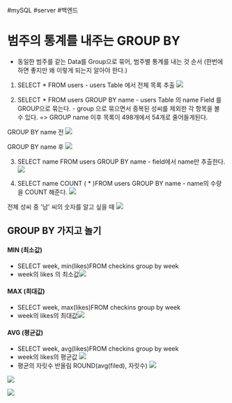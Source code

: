 #mySQL #server #백엔드 

# 범주의 통계를 내주는 GROUP BY
- 동일한 범주를 같는  Data를 Group으로 묶어, 범주별 통계를 내는 것
순서 (한번에 하면 좋지만 왜 이렇게 되는지 알아야 한다.)
1. SELECT * FROM users
	   - users Table 에서 전체 목록 추출
	   ![](https://i.imgur.com/rHF258c.png)

2. SELECT * FROM users GROUP BY  name
	   - users Table 의 name Field 를  GROUP으로 묶는다.
	   - group 으로 묶으면서 중복된 성씨를 제외한 각 항목을 볼 수 있다.
	   => GROUP name 이후 목록이 498개에서 54개로 줄어들게된다.
	   
GROUP BY name 전
![](https://i.imgur.com/QJsv9bv.png)
			
GROUP BY name 후
![](https://i.imgur.com/q0zDmif.png)

3.  SELECT name FROM users GROUP BY  name
		- field에서 name만 추출한다.
![](https://i.imgur.com/YXFkyB0.png)

4. SELECT name COUNT ( * )FROM users GROUP BY  name
	   -  name의 수량을 COUNT 해준다.
![](https://i.imgur.com/Py3eSjd.png)

전체 성씨 중 '남' 씨의 숫자를 알고 싶을 때
![](https://i.imgur.com/EFXWcMr.png)


## GROUP BY 가지고 놀기
#### MIN (최소값)
- SELECT week, min(likes)FROM checkins group by week
- week의 likes 의 최소값![](https://i.imgur.com/5IwFwJs.png)
  
#### MAX (최대값)
  - SELECT week, max(likes)FROM checkins group by week
  - week의 likes의 최대값![](https://i.imgur.com/J3BlwmD.png)

#### AVG (평균값)
- SELECT week, avg(likes)FROM checkins group by week
- week의 likes의 평균값 ![](https://i.imgur.com/7E9MdcU.png)
- 평균의 자릿수 반올림 ROUND(avg(filed), 자릿수) 
![](https://i.imgur.com/UbyKmfP.png)

![](https://i.imgur.com/S87Xrna.png)

![](https://i.imgur.com/14rPi6I.png)
